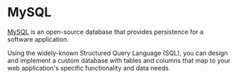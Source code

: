 # MySQL

[MySQL](https://www.mysql.com) is an open-source database that provides persistence for a software application.

Using the widely-known Structured Query Language (SQL), you can design and implement a custom database with tables and columns that map to your web application's specific functionality and data needs.
